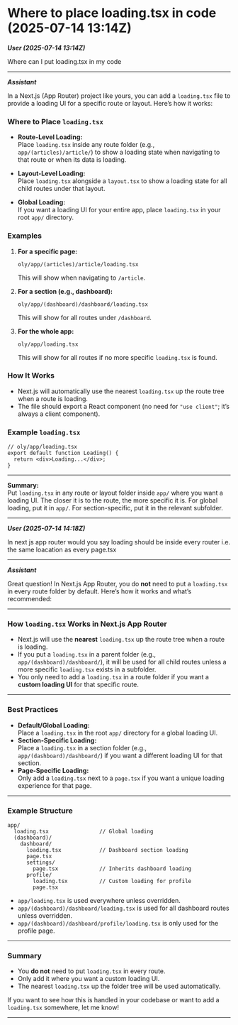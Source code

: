 <!-- Generated by SpecStory -->

<!-- cursor Session b04fdc3a-fef6-4dbd-a5e7-97bbffc38fbb (2025-07-14 13:14Z) -->

# Where to place loading.tsx in code (2025-07-14 13:14Z)

_**User (2025-07-14 13:14Z)**_

Where can I put loading.tsx in my code

---

_**Assistant**_

In a Next.js (App Router) project like yours, you can add a `loading.tsx` file to provide a loading UI for a specific route or layout. Here’s how it works:

### Where to Place `loading.tsx`

- **Route-Level Loading:**  
  Place `loading.tsx` inside any route folder (e.g., `app/(articles)/article/`) to show a loading state when navigating to that route or when its data is loading.

- **Layout-Level Loading:**  
  Place `loading.tsx` alongside a `layout.tsx` to show a loading state for all child routes under that layout.

- **Global Loading:**  
  If you want a loading UI for your entire app, place `loading.tsx` in your root `app/` directory.

### Examples

1. **For a specific page:**
   ```
   oly/app/(articles)/article/loading.tsx
   ```
   This will show when navigating to `/article`.

2. **For a section (e.g., dashboard):**
   ```
   oly/app/(dashboard)/dashboard/loading.tsx
   ```
   This will show for all routes under `/dashboard`.

3. **For the whole app:**
   ```
   oly/app/loading.tsx
   ```
   This will show for all routes if no more specific `loading.tsx` is found.

### How It Works

- Next.js will automatically use the nearest `loading.tsx` up the route tree when a route is loading.
- The file should export a React component (no need for `"use client"`; it’s always a client component).

### Example `loading.tsx`

```tsx
// oly/app/loading.tsx
export default function Loading() {
  return <div>Loading...</div>;
}
```

---

**Summary:**  
Put `loading.tsx` in any route or layout folder inside `app/` where you want a loading UI. The closer it is to the route, the more specific it is. For global loading, put it in `app/`. For section-specific, put it in the relevant subfolder.

---

_**User (2025-07-14 14:18Z)**_

In next js app router would you say loading should be inside every router i.e. the same loacation as every page.tsx 

---

_**Assistant**_

Great question! In Next.js App Router, you do **not** need to put a `loading.tsx` in every route folder by default. Here’s how it works and what’s recommended:

---

### How `loading.tsx` Works in Next.js App Router

- Next.js will use the **nearest** `loading.tsx` up the route tree when a route is loading.
- If you put a `loading.tsx` in a parent folder (e.g., `app/(dashboard)/dashboard/`), it will be used for all child routes unless a more specific `loading.tsx` exists in a subfolder.
- You only need to add a `loading.tsx` in a route folder if you want a **custom loading UI** for that specific route.

---

### Best Practices

- **Default/Global Loading:**  
  Place a `loading.tsx` in the root `app/` directory for a global loading UI.
- **Section-Specific Loading:**  
  Place a `loading.tsx` in a section folder (e.g., `app/(dashboard)/dashboard/`) if you want a different loading UI for that section.
- **Page-Specific Loading:**  
  Only add a `loading.tsx` next to a `page.tsx` if you want a unique loading experience for that page.

---

### Example Structure

```
app/
  loading.tsx                // Global loading
  (dashboard)/
    dashboard/
      loading.tsx            // Dashboard section loading
      page.tsx
      settings/
        page.tsx             // Inherits dashboard loading
      profile/
        loading.tsx          // Custom loading for profile
        page.tsx
```

- `app/loading.tsx` is used everywhere unless overridden.
- `app/(dashboard)/dashboard/loading.tsx` is used for all dashboard routes unless overridden.
- `app/(dashboard)/dashboard/profile/loading.tsx` is only used for the profile page.

---

### Summary

- You **do not** need to put `loading.tsx` in every route.
- Only add it where you want a custom loading UI.
- The nearest `loading.tsx` up the folder tree will be used automatically.

If you want to see how this is handled in your codebase or want to add a `loading.tsx` somewhere, let me know!

---

